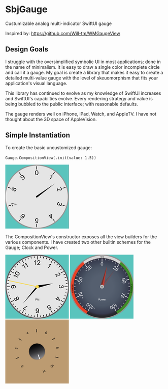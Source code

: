# SbjGauge

Custumizable analog multi-indicator SwiftUI gauge

Inspired by: https://github.com/Will-tm/WMGaugeView

## Design Goals

I struggle with the oversimplified symbolic UI in most applications; done in the name of minimalism. It is easy to draw a single color incomplete circle and call it a gauge. My goal is create a library that makes it easy to create a detailed multi-value gauge with the level of skeuomorphism that fits your application's visual language.

This library has continued to evolve as my knowledge of SwiftUI increases and SwiftUI's capabilties evolve. Every rendering strategy and value is being bubbled to the public interface; with reasonable defaults.

The gauge renders well on iPhone, iPad, Watch, and AppleTV. I have not thought about the 3D space of AppleVision.

## Simple Instantiation

To create the basic uncustomized gauge:

`Gauge.CompositionView(.init(value: 1.5))`

<img src="Sample-Default.png" alt="Default" width="200">

The CompositionView's constructor exposes all the view builders for the various components. I have created two other builtin schemes for the Gauge; Clock and Power.

<img src="Sample-Clock.png" alt="Clock" width="200">
<img src="Sample-Power.png" alt="Power" width="200">
<img src="Sample-UpTo11.png" alt="11" width="200">




